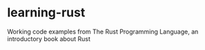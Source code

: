 # learning-rust
Working code examples from The Rust Programming Language, an introductory book about Rust
